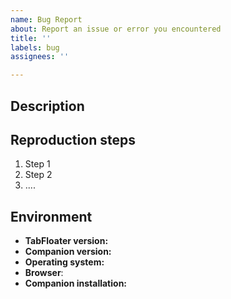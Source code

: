 ```yaml
---
name: Bug Report
about: Report an issue or error you encountered
title: ''
labels: bug
assignees: ''

---
```


## Description
[NOTE]: # ( Describe the problem below. What are you doing when the problem occurs? What would you expect to happen? What actually happens? )


## Reproduction steps
[NOTE]: # ( Provide an exact set of steps to reproduce this issue. Please be as detailed as you can. )
[NOTE]: # ( Start each step with "1." as you see below, it will be rendered as a numbered list. )
[TIP]:     # ( Provide a screenshot if you can. You can paste an image into this text box. )
 1. Step 1
 1. Step 2
 1. ....


## Environment
[NOTE]: # ( Provide information about your machine and environment. )
[NOTE]: # ( For "Companion installation", specify how you installed the Companion. E.g. for Windows: installer/portable, for Linux: AppImage/PPA )
 * **TabFloater version:** 
 * **Companion version:** 
 * **Operating system:**
 * **Browser**: 
 * **Companion installation:**
